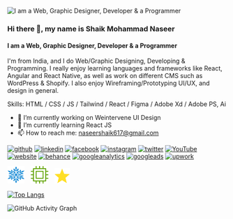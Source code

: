 ![I am a Web, Graphic Designer, Developer & a Programmer](https://pbs.twimg.com/profile_banners/1313362907766255616/1620034330/1080x360)

### Hi there 👋, my name is Shaik Mohammad Naseer
#### I am a Web, Graphic Designer, Developer & a Programmer

I'm from India, and I do Web/Graphic Designing, Developing & Programming. I really enjoy learning languages and frameworks like React, Angular and React Native, as well as work on different CMS such as WordPress & Shopify. I also enjoy Wireframing/Prototyping UI/UX, and design in general.



Skills: HTML / CSS / JS / Tailwind / React / Figma / Adobe Xd / Adobe PS, Ai

- 🔭 I’m currently working on Weintervene UI Design 
- 🌱 I’m currently learning React JS 
- 📫 How to reach me: naseershaik617@gmail.com 


[<img src='https://cdn.jsdelivr.net/npm/simple-icons@3.0.1/icons/github.svg' alt='github' height='40'>](https://github.com/shaikmohammadnaseer)  [<img src='https://cdn.jsdelivr.net/npm/simple-icons@3.0.1/icons/linkedin.svg' alt='linkedin' height='40'>](https://www.linkedin.com/in/shaikmohammadnaseer/)  [<img src='https://cdn.jsdelivr.net/npm/simple-icons@3.0.1/icons/facebook.svg' alt='facebook' height='40'>](https://www.facebook.com/NaseerShaik)  [<img src='https://cdn.jsdelivr.net/npm/simple-icons@3.0.1/icons/instagram.svg' alt='instagram' height='40'>](https://www.instagram.com/naseershaik_the_8055/)  [<img src='https://cdn.jsdelivr.net/npm/simple-icons@3.0.1/icons/twitter.svg' alt='twitter' height='40'>](https://twitter.com/NaseerS19458085)  [<img src='https://cdn.jsdelivr.net/npm/simple-icons@3.0.1/icons/youtube.svg' alt='YouTube' height='40'>](https://www.youtube.com/channel/NaseerShaik)  [<img src='https://cdn.jsdelivr.net/npm/simple-icons@3.0.1/icons/icloud.svg' alt='website' height='40'>](shaikmohammadnaseer.netlify.app)  [<img src='https://cdn.jsdelivr.net/npm/simple-icons@3.0.1/icons/behance.svg' alt='behance' height='40'>](https://www.behance.net/naseershaik)  [<img src='https://cdn.jsdelivr.net/npm/simple-icons@3.0.1/icons/googleanalytics.svg' alt='googleanalytics' height='40'>](https://skillshop.exceedlms.com/student/award/HP79fj375Fuk3KavnMKtexhC)  [<img src='https://cdn.jsdelivr.net/npm/simple-icons@3.0.1/icons/googleads.svg' alt='googleads' height='40'>](https://skillshop.exceedlms.com/student/award/tgqqnwLiZAwYr9b4Ro1eZT2S)  [<img src='https://cdn.jsdelivr.net/npm/simple-icons@3.0.1/icons/upwork.svg' alt='upwork' height='40'>](https://www.upwork.com/freelancers/~016d47150c265827e4)  

<a href='https://archiveprogram.github.com/'><img src='https://raw.githubusercontent.com/acervenky/animated-github-badges/master/assets/acbadge.gif' width='40' height='40'></a> <a href='https://docs.github.com/en/developers'><img src='https://raw.githubusercontent.com/acervenky/animated-github-badges/master/assets/devbadge.gif' width='40' height='40'></a> <a href='https://stars.github.com/'><img src='https://raw.githubusercontent.com/acervenky/animated-github-badges/master/assets/starbadge.gif' width='35' height='35'></a> 

[![Top Langs](https://github-readme-stats.vercel.app/api/top-langs/?username=shaikmohammadnaseer)](https://github.com/anuraghazra/github-readme-stats)

![GitHub Activity Graph](https://activity-graph.herokuapp.com/graph?username=shaikmohammadnaseer)  

